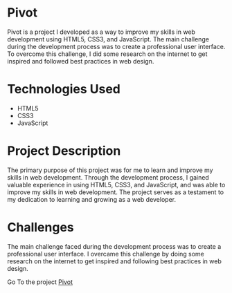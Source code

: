 # Pivot

Pivot is a project I developed as a way to improve my skills in web development using HTML5, CSS3, and JavaScript. The main challenge during the development process was to create a professional user interface. To overcome this challenge, I did some research on the internet to get inspired and followed best practices in web design.

# Technologies Used
* HTML5
* CSS3
* JavaScript

# Project Description
The primary purpose of this project was for me to learn and improve my skills in web development. Through the development process, I gained valuable experience in using HTML5, CSS3, and JavaScript, and was able to improve my skills in web development. The project serves as a testament to my dedication to learning and growing as a web developer.

# Challenges
The main challenge faced during the development process was to create a professional user interface. I overcame this challenge by doing some research on the internet to get inspired and following best practices in web design.

Go To the project [Pivot](https://younesserrid.github.io/Pivot/)
